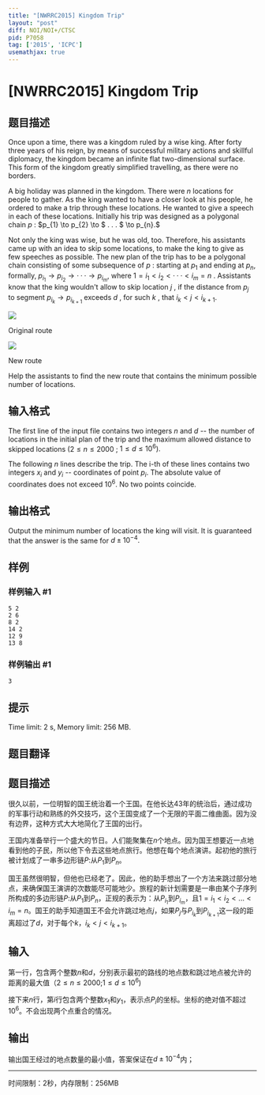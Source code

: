```yaml
---
title: "[NWRRC2015] Kingdom Trip"
layout: "post"
diff: NOI/NOI+/CTSC
pid: P7058
tag: ['2015', 'ICPC']
usemathjax: true
---
```


# [NWRRC2015] Kingdom Trip
## 题目描述



Once upon a time, there was a kingdom ruled by a wise king. After forty three years of his reign, by means of successful military actions and skillful diplomacy, the kingdom became an infinite flat two-dimensional surface. This form of the kingdom greatly simplified travelling, as there were no borders.

A big holiday was planned in the kingdom. There were $n$ locations for people to gather. As the king wanted to have a closer look at his people, he ordered to make a trip through these locations. He wanted to give a speech in each of these locations. Initially his trip was designed as a polygonal chain $p$ : $p_{1} \to p_{2} \to $ . . . $ \to p_{n}.$

Not only the king was wise, but he was old, too. Therefore, his assistants came up with an idea to skip some locations, to make the king to give as few speeches as possible. The new plan of the trip has to be a polygonal chain consisting of some subsequence of $p$ : starting at $p_{1}$ and ending at $p_{n},$ formally, $p_{i_{1}} \to p_{i_{2}} \to · · · \to p_{i_{m}},$ where $1 = i_{1} < i_{2} < · · · < i_{m} = n$ . Assistants know that the king wouldn't allow to skip location $j$ , if the distance from $p_{j}$ to segment $p_{i_{k}} \to p_{i_{k+1}}$ exceeds $d$ , for such $k$ , that $i_{k} < j < i_{k+1}.$

![](https://onlinejudgeimages.s3-ap-northeast-1.amazonaws.com/problem/11476/1.png)

Original route

![](https://onlinejudgeimages.s3-ap-northeast-1.amazonaws.com/problem/11476/2.png)

New route

Help the assistants to find the new route that contains the minimum possible number of locations.


## 输入格式



The first line of the input file contains two integers $n$ and $d$ -- the number of locations in the initial plan of the trip and the maximum allowed distance to skipped locations $(2 \le n \le 2000$ ; $1 \le d \le 10^{6}).$

The following $n$ lines describe the trip. The i-th of these lines contains two integers $x_{i}$ and $y_{i}$ -- coordinates of point $p_{i}.$ The absolute value of coordinates does not exceed $10^{6}.$ No two points coincide.


## 输出格式



Output the minimum number of locations the king will visit. It is guaranteed that the answer is the same for $d ± 10^{−4}.$


## 样例

### 样例输入 #1
```
5 2
2 6
8 2
14 2
12 9
13 8

```
### 样例输出 #1
```
3

```
## 提示

Time limit: 2 s, Memory limit: 256 MB. 


## 题目翻译

## 题目描述
很久以前，一位明智的国王统治着一个王国。在他长达43年的统治后，通过成功的军事行动和熟练的外交技巧，这个王国变成了一个无限的平面二维曲面。因为没有边界，这种方式大大地简化了王国的出行。

王国内准备举行一个盛大的节日。人们能聚集在$n$个地点。因为国王想要近一点地看到他的子民，所以他下令去这些地点旅行。他想在每个地点演讲。起初他的旅行被计划成了一串多边形链$P$:从$P_1$到$P_n$。

国王虽然很明智，但他也已经老了。因此，他的助手想出了一个方法来跳过部分地点，来确保国王演讲的次数能尽可能地少。旅程的新计划需要是一串由某个子序列所构成的多边形链$P$:从$P_1$到$P_n$，正规的表示为：从$P_{i_1}$到$P_{i_m}$，且$1=i_1<i_2<...<i_m=n$。国王的助手知道国王不会允许跳过地点$j$，如果$P_j$与$P_{i_k}$到$P_{i_{k+1}}$这一段的距离超过了$d$，对于每个$k$，$i_k<j<i_{k+1}$。

## 输入
第一行，包含两个整数$n$和$d$，分别表示最初的路线的地点数和跳过地点被允许的距离的最大值（$2≤n≤2000$;$1 \le d \le 10^6$)

接下来$n$行，第$i$行包含两个整数$x_1$和$y_1$，表示点$P_i$的坐标。坐标的绝对值不超过$10^6$。不会出现两个点重合的情况。

## 输出

输出国王经过的地点数量的最小值，答案保证在$d \pm 10^{-4}$内；




------------

时间限制：2秒，内存限制：256MB
